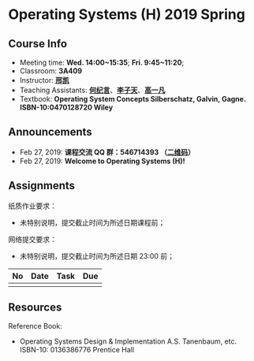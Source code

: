 # Operating Systems (H) 2019 Spring

## Course Info

- Meeting time: **Wed. 14:00~15:35**; **Fri. 9:45~11:20**;
- Classroom: **3A409**
- Instructor: [**邢凯**](mailto:kxing@ustc.edu.cn)
- Teaching Assistants: [**何纪言**](mailto:hejiyan@mail.ustc.edu.cn)、[**李子天**](mailto:lizitian@mail.ustc.edu.cn)、[**高一凡**](mailto:os@yfgao.com)
- Textbook: **Operating System Concepts Silberschatz, Galvin, Gagne. ISBN-10:0470128720 Wiley**

## Announcements

- Feb 27, 2019: **课程交流 QQ 群：546714393 （[二维码](images/QQ.jpg)）**
- Feb 27, 2019: **Welcome to Operating Systems (H)!**

## Assignments

纸质作业要求：
- 未特别说明，提交截止时间为所述日期课程前；

网络提交要求：

- 未特别说明，提交截止时间为所述日期 23:00 前；

| No   | Date | Task | Due  |
| ---- | ---- | ---- | ---- |
|      |      |      |      |

## Resources

Reference Book:

- Operating Systems Design & Implementation A.S. Tanenbaum, etc. ISBN-10: 0136386776 Prentice Hall
